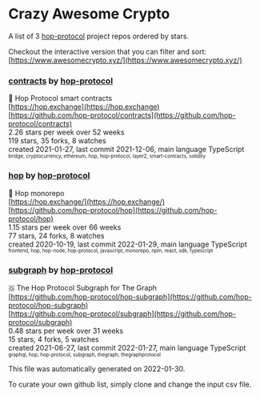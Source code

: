 # Crazy Awesome Crypto
A list of 3 [hop-protocol](https://github.com/hop-protocol) project repos ordered by stars.  

Checkout the interactive version that you can filter and sort: 
[https://www.awesomecrypto.xyz/](https://www.awesomecrypto.xyz/)  


### [contracts](https://github.com/hop-protocol/contracts) by [hop-protocol](https://github.com/hop-protocol)  
🐰 Hop Protocol smart contracts  
[https://hop.exchange](https://hop.exchange)  
[https://github.com/hop-protocol/contracts](https://github.com/hop-protocol/contracts)  
2.26 stars per week over 52 weeks  
119 stars, 35 forks, 8 watches  
created 2021-01-27, last commit 2021-12-06, main language TypeScript  
<sub><sup>bridge, cryptocurrency, ethereum, hop, hop-protocol, layer2, smart-contracts, solidity</sup></sub>


### [hop](https://github.com/hop-protocol/hop) by [hop-protocol](https://github.com/hop-protocol)  
🐰 Hop monorepo  
[https://hop.exchange/](https://hop.exchange/)  
[https://github.com/hop-protocol/hop](https://github.com/hop-protocol/hop)  
1.15 stars per week over 66 weeks  
77 stars, 24 forks, 8 watches  
created 2020-10-19, last commit 2022-01-29, main language TypeScript  
<sub><sup>frontend, hop, hop-node, hop-protocol, javascript, monorepo, npm, react, sdk, typescript</sup></sub>


### [subgraph](https://github.com/hop-protocol/subgraph) by [hop-protocol](https://github.com/hop-protocol)  
🇬 The Hop Protocol Subgraph for The Graph  
[https://github.com/hop-protocol/hop-subgraph](https://github.com/hop-protocol/hop-subgraph)  
[https://github.com/hop-protocol/subgraph](https://github.com/hop-protocol/subgraph)  
0.48 stars per week over 31 weeks  
15 stars, 4 forks, 5 watches  
created 2021-06-27, last commit 2022-01-27, main language TypeScript  
<sub><sup>graphql, hop, hop-protocol, subgraph, thegraph, thegraphprotocol</sup></sub>


This file was automatically generated on 2022-01-30.  

To curate your own github list, simply clone and change the input csv file.  